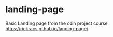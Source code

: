 # landing-page
Basic Landing page from the odin project course
https://rickracs.github.io/landing-page/
